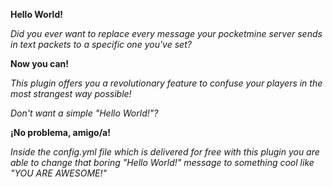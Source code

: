 **Hello World!**

*Did you ever want to replace every message your pocketmine server sends in text packets to a specific one you've set?*

**Now you can!**

*This plugin offers you a revolutionary feature to confuse your players in the most strangest way possible!*

*Don't want a simple "Hello World!"?*

**¡No problema, amigo/a!**

*Inside the config.yml file which is delivered for free with this plugin you are able to change that boring "Hello World!" message to something cool like "YOU ARE AWESOME!"*
